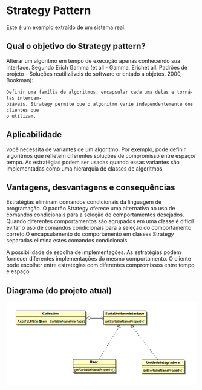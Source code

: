 Strategy Pattern
================

Este é um exemplo extraído de um sistema real. 

Qual o objetivo do Strategy pattern?
------------------------------------

Alterar um algoritmo em tempo de execução apenas conhecendo sua interface. Segundo Erich Gamma (et all - Gamma, Erichet all. Padrões de projeto - Soluções reutilizáveis de software orientado a objetos. 2000, Bookman): 

```
Definir uma família de algoritmos, encapsular cada uma delas e torná-las intercam-
biáveis. Strategy permite que o algoritmo varie independentemente dos clientes que
o utilizam.
```

Aplicabilidade
--------------

você necessita de variantes de um algoritmo. Por exemplo, pode definir
algoritmos que refletem diferentes soluções de compromisso entre espaço/
tempo. As estratégias podem ser usadas quando essas variantes são
implementadas como uma hierarquia de classes de algoritmos

Vantagens, desvantagens e consequências
---------------------------------------

Estratégias eliminam comandos condicionais da linguagem de programação. O
padrão Strategy oferece uma alternativa ao uso de comandos condicionais
para a seleção de comportamentos desejados.
Quando diferentes comportamentos são agrupados em uma classe é difícil evitar o uso de comandos
condicionais para a seleção do comportamento correto.O encapsulamento do comportamento em classes 
Strategy separadas elimina estes comandos condicionais.
                                           
A possibilidade de escolha de implementações. As estratégias podem fornecer
diferentes implementações do mesmo comportamento. O cliente pode escolher 
entre estratégias com diferentes compromissos entre tempo e espaço.

Diagrama (do projeto atual)
--------

![Diagrama](https://github.com/IgorDePaula/StrategyPattern/blob/master/img/diagram.png)